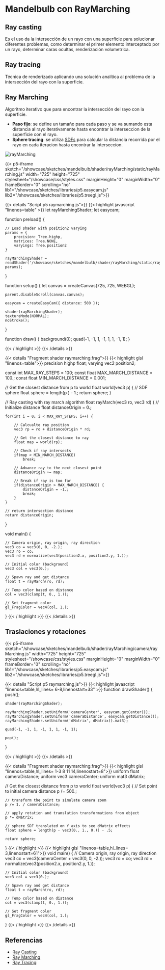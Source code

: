 
# Mandelbulb con RayMarching

<script>
    function disableScroll(canvas){
        canvas.onwheel = function(event){
            event.preventDefault();
        };

        canvas.onmousewheel = function(event){
            event.preventDefault();
        };
    }
</script>

## Ray casting
Es el uso da la intersección de un rayo con una superficie para solucionar diferentes problemas, como determinar el primer elemento interceptado por un rayo, determinar caras ocultas, renderización volumetrica.

## Ray tracing
Técnica de renderizado aplicando una solución analítica al problema de la intersección del rayo con la superficie.

## Ray Marching
Algoritmo iterativo que para encontrar la intersección del rayo con la superficie.

- **Paso fijo**: se define un tamaño para cada paso y se va sumando esta distancia al rayo iterativamente hasta encontrar la interseccion de la superficie con el rayo.
- **Sphere tracing**: se utiliza [SDFs](/showcase/docs/workshops/mandelbulb/shader/3.-SDFs/) para calcular la distancia recorrida por el rayo en cada iteracion hasta encontrar la interseccion.

![rayMarching](https://upload.wikimedia.org/wikipedia/commons/7/72/Visualization_of_SDF_ray_marching_algorithm.png)

{{< p5-iframe sketch="/showcase/sketches/mandelbulb/shader/rayMarching/static/rayMarching.js" width="725" height="725" stylesheet="/showcase/css/styles.css" marginHeight="0" marginWidth="0" frameBorder="0" scrolling="no" lib1="/showcase/sketches/libraries/p5.easycam.js" lib2="/showcase/sketches/libraries/p5.treegl.js">}}

<!-- CODE SNIPPETS -->

<!-- -------MANDELBROT SCRIPT------- -->

{{< details "Script p5 raymarching.js">}}
{{< highlight javascript "linenos=table" >}}
let rayMarchingShader;
let easycam;

function preload() {

    // Load shader with position2 varying
    params = {
        precision: Tree.highp, 
        matrices: Tree.NONE, 
        varyings: Tree.position2
    }
    
    rayMarchingShader = readShader('/showcase/sketches/mandelbulb/shader/rayMarching/static/raymarching.frag', params);
}

function setup() {
    let canvas = createCanvas(725, 725, WEBGL);

    parent.disableScroll(canvas.canvas);

    easycam = createEasyCam({ distance: 500 });

    shader(rayMarchingShader);
    textureMode(NORMAL);
    noStroke();
}

function draw() {
    background(0);
    quad(-1, -1, 1, -1, 1, 1, -1, 1);
}

{{< / highlight >}}
{{< /details >}}

<!-- -------FRAGMENT SHADER------- -->

{{< details "Fragment shader raymarching.frag">}}
{{< highlight glsl "linenos=table">}}
precision highp float;
varying vec2 position2;

const int MAX_RAY_STEPS = 100;
const float MAX_MARCH_DISTANCE = 100.;
const float MIN_MARCH_DISTANCE = 0.001;

// Get the closest distance from p to world
float world(vec3 p) {
    // SDF sphere
    float sphere = length(p ) - 1.;
    return sphere;
}

// Ray casting with ray march algorithm
float rayMarch(vec3 ro, vec3 rd) {
    // Initialize distance
    float distanceOrigin = 0.;

    for(int i = 0; i < MAX_RAY_STEPS; i++) {

        // Calcualte ray position
        vec3 rp = ro + distanceOrigin * rd;

        // Get the closest distance to ray
        float map = world(rp);

        // Check if ray intersects
        if(map < MIN_MARCH_DISTANCE)
            break;

        // Advance ray to the next closest point
        distanceOrigin += map;

        // Break if ray is too far
        if(distanceOrigin > MAX_MARCH_DISTANCE) {
            distanceOrigin = -1.;
            break;
        }
    }

    // return intersection distance
    return distanceOrigin;
}

void main() {

    // Camera origin, ray origin, ray direction
    vec3 co = vec3(0, 0, -2.);
    vec3 ro = co;
    vec3 rd = normalize(vec3(position2.x, position2.y, 1.));

    // Initial color (background)
    vec3 col = vec3(0.);

    // Spawn ray and get distance
    float t = rayMarch(ro, rd);

    // Temp color based on distance
    col = vec3(clamp(t, 0., 1.));
    
    // Set fragment color
    gl_FragColor = vec4(col, 1.);
}
{{< / highlight >}}
{{< /details >}}

## Traslaciones y rotaciones

{{< p5-iframe sketch="/showcase/sketches/mandelbulb/shader/rayMarching/camera/rayMarching.js" width="725" height="725" stylesheet="/showcase/css/styles.css" marginHeight="0" marginWidth="0" frameBorder="0" scrolling="no" lib1="/showcase/sketches/libraries/p5.easycam.js" lib2="/showcase/sketches/libraries/p5.treegl.js">}}


<!-- CODE SNIPPETS -->

<!-- -------MANDELBROT SCRIPT------- -->

{{< details "Script p5 raymarching.js">}}
{{< highlight javascript "linenos=table,hl_lines= 6-8,linenostart=33" >}}
function drawShader() {
    push();

    shader(rayMarchingShader);

    rayMarchingShader.setUniform('cameraCenter', easycam.getCenter());
    rayMarchingShader.setUniform('cameraDistance', easycam.getDistance());
    rayMarchingShader.setUniform('dMatrix', dMatrix().mat3);

    quad(-1, -1, 1, -1, 1, 1, -1, 1);

    pop();
}

{{< / highlight >}}
{{< /details >}}

<!-- -------FRAGMENT SHADER------- -->

{{< details "Fragment shader raymarching.frag">}}
{{< highlight glsl "linenos=table,hl_lines= 1-3 8 11 14,linenostart=8">}}
uniform float cameraDistance;
uniform vec3 cameraCenter;
uniform mat3 dMatrix;

// Get the closest distance from p to world
float world(vec3 p) {
    // Set point to initial camera distance
    p /= 500.;

    // transform the point to simulate camera zoom
    p /= 1. / cameraDistance;

    // apply rotation and translation transformations from object
    p *= dMatrix;

    // sphere SDF translated on Y axis to see dMatrix effects
    float sphere = length(p - vec3(0., 1., 0.)) - .5;

    return sphere;
}
{{< / highlight >}}
{{< highlight glsl "linenos=table,hl_lines= 3,linenostart=61">}}
void main() {
    // Camera origin, ray origin, ray direction
    vec3 co = vec3(cameraCenter + vec3(0, 0, -2.));
    vec3 ro = co;
    vec3 rd = normalize(vec3(position2.x, position2.y, 1.));

    // Initial color (background)
    vec3 col = vec3(0.);

    // Spawn ray and get distance
    float t = rayMarch(ro, rd);

    // Temp color based on distance
    col = vec3(clamp(t, 0., 1.));
    
    // Set fragment color
    gl_FragColor = vec4(col, 1.);
}
{{< / highlight >}}
{{< /details >}}

## Referencias

- [Ray Casting](https://en.wikipedia.org/wiki/Ray_casting)
- [Ray Marching](https://en.wikipedia.org/wiki/Ray_marching)
- [Ray Tracing](https://en.wikipedia.org/wiki/Ray_tracing_(graphics))



